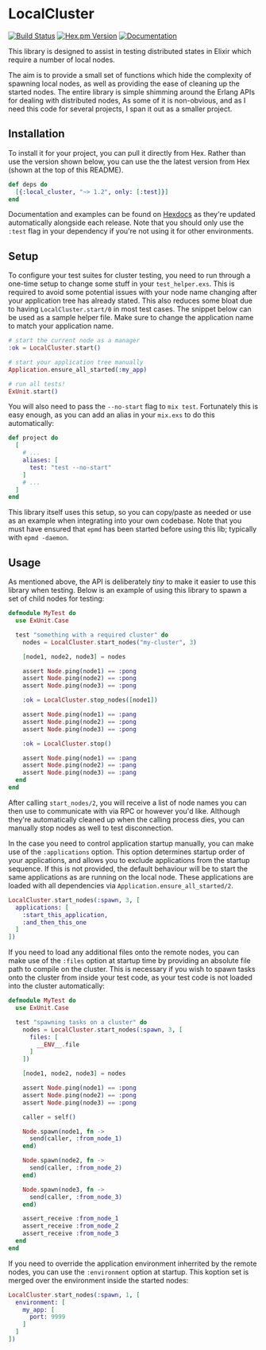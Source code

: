 # LocalCluster
[![Build Status](https://img.shields.io/travis/whitfin/local-cluster.svg?label=unix)](https://travis-ci.org/whitfin/local-cluster) [![Hex.pm Version](https://img.shields.io/hexpm/v/local_cluster.svg)](https://hex.pm/packages/local_cluster) [![Documentation](https://img.shields.io/badge/docs-latest-blue.svg)](https://hexdocs.pm/local_cluster/)

This library is designed to assist in testing distributed states in Elixir
which require a number of local nodes.

The aim is to provide a small set of functions which hide the complexity of
spawning local nodes, as well as providing the ease of cleaning up the started
nodes. The entire library is simple shimming around the Erlang APIs for dealing
with distributed nodes, As some of it is non-obvious, and as I need this code
for several projects, I span it out as a smaller project.

## Installation

To install it for your project, you can pull it directly from Hex. Rather
than use the version shown below, you can use the the latest version from
Hex (shown at the top of this README).

```elixir
def deps do
  [{:local_cluster, "~> 1.2", only: [:test]}]
end
```

Documentation and examples can be found on [Hexdocs](https://hexdocs.pm/local_cluster/)
as they're updated automatically alongside each release. Note that you should only
use the `:test` flag in your dependency if you're not using it for other environments.

## Setup

To configure your test suites for cluster testing, you need to run through a one-time
setup to change some stuff in your `test_helper.exs`. This is required to avoid some
potential issues with your node name changing after your application tree has already
stated. This also reduces some bloat due to having `LocalCluster.start/0` in most test
cases. The snippet below can be used as a sample helper file. Make sure to change the
application name to match your application name.

```elixir
# start the current node as a manager
:ok = LocalCluster.start()

# start your application tree manually
Application.ensure_all_started(:my_app)

# run all tests!
ExUnit.start()
```

You will also need to pass the `--no-start` flag to `mix test`. Fortunately this is
easy enough, as you can add an alias in your `mix.exs` to do this automatically:

```elixir
def project do
  [
    # ...
    aliases: [
      test: "test --no-start"
    ]
    # ...
  ]
end
```

This library itself uses this setup, so you can copy/paste as needed or use as an
example when integrating into your own codebase. Note that you must have ensured
that `epmd` has been started before using this lib; typically with `epmd -daemon`.

## Usage

As mentioned above, the API is deliberately _tiny_ to make it easier to use this
library when testing. Below is an example of using this library to spawn a set of
child nodes for testing:

```elixir
defmodule MyTest do
  use ExUnit.Case

  test "something with a required cluster" do
    nodes = LocalCluster.start_nodes("my-cluster", 3)

    [node1, node2, node3] = nodes

    assert Node.ping(node1) == :pong
    assert Node.ping(node2) == :pong
    assert Node.ping(node3) == :pong

    :ok = LocalCluster.stop_nodes([node1])

    assert Node.ping(node1) == :pang
    assert Node.ping(node2) == :pong
    assert Node.ping(node3) == :pong

    :ok = LocalCluster.stop()

    assert Node.ping(node1) == :pang
    assert Node.ping(node2) == :pang
    assert Node.ping(node3) == :pang
  end
end
```

After calling `start_nodes/2`, you will receive a list of node names you can then use
to communicate with via RPC or however you'd like. Although they're automatically cleaned
up when the calling process dies, you can manually stop nodes as well to test disconnection.

In the case you need to control application startup manually, you can make use of the
`:applications` option. This option determines startup order of your applications, and allows
you to exclude applications from the startup sequence. If this is not provided, the default
behaviour will be to start the same applications as are running on the local node. These
applications are loaded with all dependencies via `Application.ensure_all_started/2`.


```elixir
LocalCluster.start_nodes(:spawn, 3, [
  applications: [
    :start_this_application,
    :and_then_this_one
  ]
])
```

If you need to load any additional files onto the remote nodes, you can make use of the
`:files` option at startup time by providing an absolute file path to compile on the
cluster. This is necessary if you wish to spawn tasks onto the cluster from inside your
test code, as your test code is not loaded into the cluster automatically:

```elixir
defmodule MyTest do
  use ExUnit.Case

  test "spawning tasks on a cluster" do
    nodes = LocalCluster.start_nodes(:spawn, 3, [
      files: [
        __ENV__.file
      ]
    ])

    [node1, node2, node3] = nodes

    assert Node.ping(node1) == :pong
    assert Node.ping(node2) == :pong
    assert Node.ping(node3) == :pong

    caller = self()

    Node.spawn(node1, fn ->
      send(caller, :from_node_1)
    end)

    Node.spawn(node2, fn ->
      send(caller, :from_node_2)
    end)

    Node.spawn(node3, fn ->
      send(caller, :from_node_3)
    end)

    assert_receive :from_node_1
    assert_receive :from_node_2
    assert_receive :from_node_3
  end
end
```

If you need to override the application environment inherrited by the remote nodes,
you can use the `:environment` option at startup. This koption set is merged over
the environment inside the started nodes:

```elixir
LocalCluster.start_nodes(:spawn, 1, [
  environment: [
    my_app: [
      port: 9999
    ]
  ]
])
```
